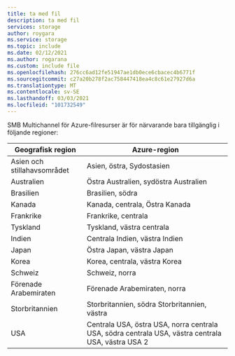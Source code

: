 ```yaml
---
title: ta med fil
description: ta med fil
services: storage
author: roygara
ms.service: storage
ms.topic: include
ms.date: 02/12/2021
ms.author: rogarana
ms.custom: include file
ms.openlocfilehash: 276cc6ad12fe51947ae1db0ece6cbacec4b6771f
ms.sourcegitcommit: c27a20b278f2ac758447418ea4c8c61e27927d6a
ms.translationtype: MT
ms.contentlocale: sv-SE
ms.lasthandoff: 03/03/2021
ms.locfileid: "101732549"
---
```

SMB Multichannel för Azure-filresurser är för närvarande bara tillgänglig i följande regioner:

| Geografisk region | Azure-region |
|-------------|-------------------|
| Asien och stillahavsområdet | Asien, östra, Sydostasien|
| Australien | Östra Australien, sydöstra Australien |
| Brasilien | Brasilien, södra |
| Kanada | Kanada, centrala, Östra Kanada |
| Frankrike | Frankrike, centrala |
| Tyskland | Tyskland, västra centrala |
| Indien | Centrala Indien, västra Indien |
| Japan | Östra Japan, västra Japan |
| Korea | Korea, centrala, västra Korea |
| Schweiz | Schweiz, norra |
| Förenade Arabemiraten | Förenade Arabemiraten, norra |
| Storbritannien | Storbritannien, södra Storbritannien, västra |
| USA | Centrala USA, östra USA, norra centrala USA, södra centrala USA, västra centrala USA, västra USA 2 |
